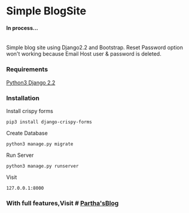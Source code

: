 <h1>Simple BlogSite</h1>
<h4><b>In process...</b><br><br></h4>
<p> Simple blog site using Django2.2 and Bootstrap. Reset Password option won't working because Email Host user & password is deleted.</p>
<h3>Requirements</h3>
<a href="https://www.python.org/">Python3  </a>
<a href="https://www.djangoproject.com/">Django 2.2</a>

<h3>Installation</h3>

Install crispy forms
```
pip3 install django-crispy-forms
```

Create Database
```
python3 manage.py migrate
```
Run Server
```
python3 manage.py runserver
```
Visit
```
127.0.0.1:8000
```
<h3>With full features,Visit # <a href="http://parthasblog.pythonanywhere.com/">Partha'sBlog</a></h3>
